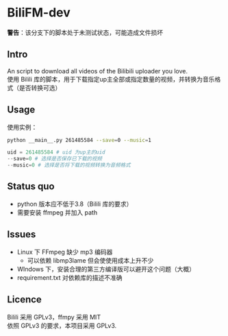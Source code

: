 # BiliFM-dev
**警告**：该分支下的脚本处于未测试状态，可能造成文件损坏
## Intro
An script to download all videos of the Bilibili uploader you love.  
使用 Bilili 库的脚本，用于下载指定up主全部或指定数量的视频，并转换为音乐格式（是否转换可选）
## Usage
使用实例：
```Bash
python __main__.py 261485584 --save=0 --music=1 
```
```python
uid = 261485584 # uid 为up主的uid
--save=0 # 选择是否保存已下载的视频
--music=0 # 选择是否将下载的视频转换为音频格式
```
## Status quo
* python 版本应不低于3.8（Bilili 库的要求）
* 需要安装 ffmpeg 并加入 path
## Issues
* Linux 下 FFmpeg 缺少 mp3 编码器
  * 可以依赖 libmp3lame 但会使使用成本上升不少
* WIndows 下，安装合理的第三方编译版可以避开这个问题（大概）
* requirement.txt 对依赖库的描述不准确
## Licence
Bilili 采用 GPLv3，ffmpy 采用 MIT  
依照 GPLv3 的要求，本项目采用 GPLv3.
